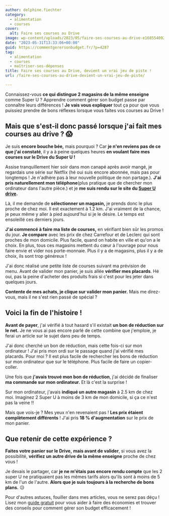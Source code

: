 ```yaml
---
author: delphine.fiechter
category:
  - alimentation
  - courses
cover:
  alt: Faire ses courses au Drive
image: wp-content/uploads/2023/05/faire-ses-courses-au-drive-e1685540925434.png
date: "2023-05-31T13:33:06+00:00"
guid: https://commentgerersonbudget.fr/?p=4287
tag:
  - alimentation
  - courses
  - maîtriser-ses-dépenses
title: Faire ses courses au Drive, devient un vrai jeu de piste !
url: /faire-ses-courses-au-drive-devient-un-vrai-jeu-de-piste/

---
```

Connaissez-vous **ce qui distingue 2 magasins de la même enseigne** comme Super U ? Apprendre comment gérer son budget passe par connaître leurs différences ! **Je vais vous expliquer** tout ça pour que vous puissiez prendre de bons réflexes lorsque vous faites vos courses au Drive !

## Mais que s'est-il donc passé lorsque j'ai fait mes courses au drive ? 😱

Je suis **encore bouche bée,** mais pourquoi ? Car **je n'en reviens pas de ce que j'ai constaté**, il y a à peine quelques heures **en voulant faire mes courses sur le Drive du Super U !**

Assise tranquillement hier soir dans mon canapé après avoir mangé, je regardais une série sur Netflix (hé oui suis encore abonnée, mais pas pour longtemps ! Je n'adhère pas à leur nouvelle politique de non partage.). **J'ai pris naturellement mon téléphone**(plus pratique que de chercher mon ordinateur dans l'autre pièce.) et je **me suis rendu sur le site du [Super U drive](https://www.coursesu.com/ "Super U drive").**

Là, il me demande de **sélectionner un magasin,** je prends donc le plus proche de chez moi. Il est exactement à 1.2 km. J'ai vraiment de la chance, je peux même y aller à pied aujourd'hui si je le désire. Le temps est ensoleillé ces derniers jours.

**J'ai commencé à faire ma liste de courses,** en vérifiant bien sûr les promos du jour. **Je compare** avec les prix de chez Carrefour et de Leclerc qui sont proches de mon domicile. Plus facile, quand on habite en ville et qu'on a le choix. En plus, tous ces magasins mettent du cœur à l'ouvrage pour nous faire envie et vider nos porte-monnaie. Plus il y a de magasins, plus il y a de choix, ils sont trop généreux !

J'ai donc réalisé une petite liste de courses suivant ma prévision de menu. Avant de valider mon panier, je suis allée **vérifier mes placards**. Hé oui, pas la peine d'acheter des produits frais si c'est pour les jeter dans quelques jours.

**Contente de mes achats, je clique sur valider mon panier.** Mais me direz-vous, mais il ne s'est rien passé de spécial ?

## Voici la fin de l'histoire !

**Avant de payer**, j'ai vérifié à tout hasard s'il existait **un bon de réduction sur le net.** Je ne vous ai pas encore parlé de cette combine que j'emploie, je ferai un article sur le sujet dans peu de temps.

J'ai donc cherché un bon de réduction, mais cette fois-ci sur mon ordinateur ! J'ai pris mon ordi sur le passage quand j'ai vérifié mes placards. Pour moi ? Il est plus facile de rechercher les bons de réduction sur mon ordinateur que sur le téléphone. Plus facile de faire un copier-coller.

Une fois que **j'avais trouvé mon bon de réduction**, j'ai décidé de finaliser **ma commande sur mon ordinateur.** Et là c'est la surprise !

Sur mon ordinateur, j'avais **indiqué un autre magasin** à 2.5 km de chez moi. Imaginez 2 Super U à moins de 3 km de mon domicile, si ça ce n'est pas la veine !!

Mais que vois-je ? Mes yeux n'en revenaient pas ! **Les prix étaient complètement différents** ! J'ai pris **18 % d'augmentation** sur le prix de mon panier.

## Que retenir de cette expérience ?

**Faites votre panier sur le Drive,** **mais avant de valider**, si vous avez la possibilité, **vérifiez un autre drive de la même enseigne** proche de chez vous !


Je devais le partager, car **je ne m'étais pas encore rendu compte** que les 2 super U ne pratiquaient pas les mêmes tarifs alors qu'ils sont à moins de 5 km de l'un de l'autre. **Alors que je suis toujours à la recherche de bons plans.** 😥

Pour d'autres astuces, fouiller dans mes articles, vous ne serez pas déçu ! Lisez mon [guide gratuit](https://commentgerersonbudget.fr/guide-joindre-les-deux-bouts/) pour vous aider à faire des économies et trouver des conseils pour comment gérer son budget efficacement !
